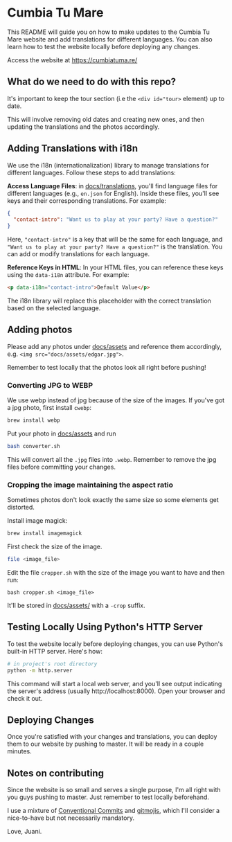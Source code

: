# Cumbia Tu Mare

This README will guide you on how to make updates to the Cumbia Tu Mare website and add translations for different languages. You can also learn how to test the website locally before deploying any changes.

Access the website at https://cumbiatuma.re/

## What do we need to do with this repo?

It's important to keep the tour section (i.e the `<div id="tour>` element) up to date.

This will involve removing old dates and creating new ones, and then updating the translations and the photos accordingly.

## Adding Translations with i18n

We use the i18n (internationalization) library to manage translations for different languages. Follow these steps to add translations:

**Access Language Files**: in [docs/translations](docs/translations/), you'll find language files for different languages (e.g., `en.json` for English). Inside these files, you'll see keys and their corresponding translations. For example:

```json
{
  "contact-intro": "Want us to play at your party? Have a question?"
}
```

Here, `"contact-intro"` is a key that will be the same for each language, and `"Want us to play at your party? Have a question?"` is the translation. You can add or modify translations for each language.

**Reference Keys in HTML**: In your HTML files, you can reference these keys using the `data-i18n` attribute. For example:

```html
<p data-i18n="contact-intro">Default Value</p>
```

The i18n library will replace this placeholder with the correct translation based on the selected language.

## Adding photos

Please add any photos under [docs/assets](docs/assets/) and reference them accordingly, e.g. `<img src="docs/assets/edgar.jpg">`.

Remember to test locally that the photos look all right before pushing!

### Converting JPG to WEBP

We use webp instead of jpg because of the size of the images. If you've got a jpg photo, first install `cwebp`:

```bash
brew install webp
```

Put your photo in [docs/assets](docs/assets/) and run

```bash
bash converter.sh
```

This will convert all the `.jpg` files into `.webp`. Remember to remove the jpg files before committing your changes.

### Cropping the image maintaining the aspect ratio

Sometimes photos don't look exactly the same size so some elements get distorted.

Install image magick:

```bash
brew install imagemagick
```

First check the size of the image.

```bash
file <image_file>
```

Edit the file `cropper.sh` with the size of the image you want to have and then run:

```
bash cropper.sh <image_file>
```

It'll be stored in [docs/assets/](docs/assets/) with a `-crop` suffix.

## Testing Locally Using Python's HTTP Server

To test the website locally before deploying changes, you can use Python's built-in HTTP server. Here's how:

```bash
# in project's root directory
python -m http.server
```

This command will start a local web server, and you'll see output indicating the server's address (usually http://localhost:8000). Open your browser and check it out.

## Deploying Changes

Once you're satisfied with your changes and translations, you can deploy them to our website by pushing to master. It will be ready in a couple minutes.

## Notes on contributing

Since the website is so small and serves a single purpose, I'm all right with you guys pushing to master. Just remember to test locally beforehand.

I use a mixture of [Conventional Commits](https://www.conventionalcommits.org/en/v1.0.0/) and [gitmojis](https://gitmoji.dev/), which I'll consider a nice-to-have but not necessarily mandatory.

Love, Juani.
